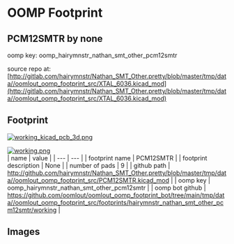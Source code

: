 # OOMP Footprint  
## PCM12SMTR  by none  
  
oomp key: oomp_hairymnstr_nathan_smt_other_pcm12smtr  
  
source repo at: [http://gitlab.com/hairymnstr/Nathan_SMT_Other.pretty/blob/master/tmp/data//oomlout_oomp_footprint_src/XTAL_6036.kicad_mod](http://gitlab.com/hairymnstr/Nathan_SMT_Other.pretty/blob/master/tmp/data//oomlout_oomp_footprint_src/XTAL_6036.kicad_mod)  
## Footprint  
  
[![working_kicad_pcb_3d.png](working_kicad_pcb_3d_600.png)](working_kicad_pcb_3d.png)  
  
[![working.png](working_600.png)](working.png)  
| name | value | 
| --- | --- | 
| footprint name | PCM12SMTR | 
| footprint description | None | 
| number of pads | 9 | 
| github path | http://github.com/hairymnstr/Nathan_SMT_Other.pretty/blob/master/tmp/data//oomlout_oomp_footprint_src/PCM12SMTR.kicad_mod | 
| oomp key | oomp_hairymnstr_nathan_smt_other_pcm12smtr | 
| oomp bot github | https://github.com/oomlout/oomlout_oomp_footprint_bot/tree/main/tmp/data//oomlout_oomp_footprint_src/footprints/hairymnstr_nathan_smt_other_pcm12smtr/working | 
## Images  
